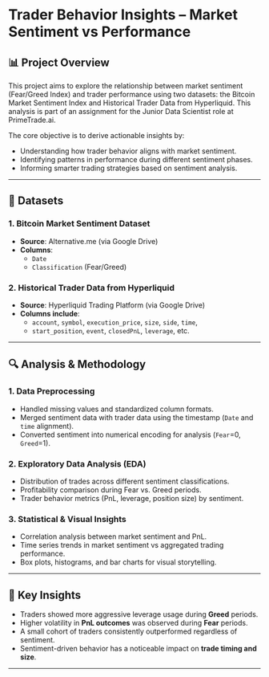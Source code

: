 # Trader Behavior Insights – Market Sentiment vs Performance

## 📊 Project Overview

This project aims to explore the relationship between market sentiment (Fear/Greed Index) and trader performance using two datasets: the Bitcoin Market Sentiment Index and Historical Trader Data from Hyperliquid. This analysis is part of an assignment for the Junior Data Scientist role at PrimeTrade.ai.

The core objective is to derive actionable insights by:
- Understanding how trader behavior aligns with market sentiment.
- Identifying patterns in performance during different sentiment phases.
- Informing smarter trading strategies based on sentiment analysis.

---

## 📁 Datasets

### 1. **Bitcoin Market Sentiment Dataset**
- **Source**: Alternative.me (via Google Drive)
- **Columns**:
  - `Date`
  - `Classification` (Fear/Greed)

### 2. **Historical Trader Data from Hyperliquid**
- **Source**: Hyperliquid Trading Platform (via Google Drive)
- **Columns include**:
  - `account`, `symbol`, `execution_price`, `size`, `side`, `time`, 
  - `start_position`, `event`, `closedPnL`, `leverage`, etc.

---

## 🔍 Analysis & Methodology

### 1. **Data Preprocessing**
- Handled missing values and standardized column formats.
- Merged sentiment data with trader data using the timestamp (`Date` and `time` alignment).
- Converted sentiment into numerical encoding for analysis (`Fear`=0, `Greed`=1).

### 2. **Exploratory Data Analysis (EDA)**
- Distribution of trades across different sentiment classifications.
- Profitability comparison during Fear vs. Greed periods.
- Trader behavior metrics (PnL, leverage, position size) by sentiment.

### 3. **Statistical & Visual Insights**
- Correlation analysis between market sentiment and PnL.
- Time series trends in market sentiment vs aggregated trading performance.
- Box plots, histograms, and bar charts for visual storytelling.

---

## 🧠 Key Insights

- Traders showed more aggressive leverage usage during **Greed** periods.
- Higher volatility in **PnL outcomes** was observed during **Fear** periods.
- A small cohort of traders consistently outperformed regardless of sentiment.
- Sentiment-driven behavior has a noticeable impact on **trade timing and size**.

---


